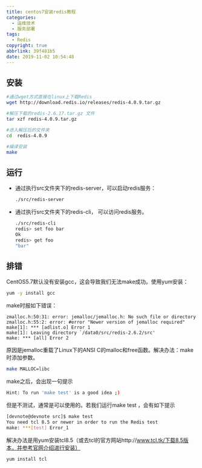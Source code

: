 ```yaml
---
title: centos7安装redis教程
categories:
  - 运维技术
  - 服务部署
tags:
  - Redis
copyright: true
abbrlink: 39f481b5
date: 2019-11-02 10:54:48
---
```


## **安装**

```bash
#通过wget方式直接在linux上下载Redis
wget http://download.redis.io/releases/redis-4.0.9.tar.gz

#解压下载的redis-2.6.17.tar.gz 文件
tar xzf redis-4.0.9.tar.gz

#进入解压后的文件夹
cd  redis-4.0.9

#编译安装
make
```

<!--more-->

## 运行

- 通过执行src文件夹下的redis-server，可以启动redis服务：

  ```bash
  ./src/redis-server
  ```

- 通过执行src文件夹下的redis-cli， 可以访问redis服务。

  ```bash
  ./src/redis-cli
  redis> set foo bar
  Ok
  redis> get foo
  "bar"
  ```

## **排错**

CentOS5.7默认没有安装gcc，这会导致我们无法make成功。使用yum安装：

```bash
yum -y install gcc
```

make时报如下错误：

```basj
zmalloc.h:50:31: error: jemalloc/jemalloc.h: No such file or directory
zmalloc.h:55:2: error: #error "Newer version of jemalloc required"
make[1]: *** [adlist.o] Error 1
make[1]: Leaving directory `/data0/src/redis-2.6.2/src'
make: *** [all] Error 2
```

原因是jemalloc重载了Linux下的ANSI C的malloc和free函数。解决办法：make时添加参数。

```bash
make MALLOC=libc
```

make之后，会出现一句提示

```bash
Hint: To run 'make test' is a good idea ;) 
```

但是不测试，通常是可以使用的。若我们运行make test ，会有如下提示

```bash
[devnote@devnote src]$ make test
You need tcl 8.5 or newer in order to run the Redis test
make: ***[test] Error_1
```

解决办法是用yum安装tcl8.5（或去tcl的官方网站http://www.tcl.tk/下载8.5版本，并参考官网介绍进行安装）

```bash
yum install tcl
```